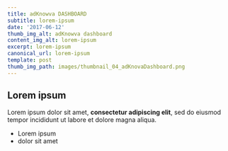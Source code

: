 ```yaml
---
title: adKnowva DASHBOARD
subtitle: lorem-ipsum
date: '2017-06-12'
thumb_img_alt: adKnowva dashboard
content_img_alt: lorem-ipsum
excerpt: lorem-ipsum
canonical_url: lorem-ipsum
template: post
thumb_img_path: images/thumbnail_04_adKnovaDashboard.png
---
```

## Lorem ipsum

Lorem ipsum dolor sit amet, **consectetur adipiscing elit**, sed do eiusmod tempor incididunt ut labore et dolore magna aliqua.

- Lorem ipsum
- dolor sit amet